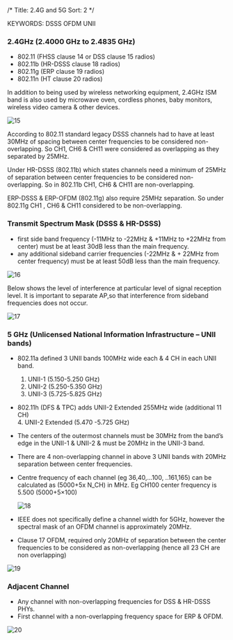 /*
 Title: 2.4G and 5G
 Sort: 2
 */
 
KEYWORDS: DSSS OFDM UNII

### 2.4GHz (2.4000 GHz to 2.4835 GHz)  
- 802.11 (FHSS clause 14 or DSS clause 15 radios)
- 802.11b (HR-DSSS clause 18 radios)
- 802.11g (ERP  clause 19 radios)
- 802.11n (HT clause 20 radios)

In addition to being used by wireless networking equipment, 2.4GHz ISM
band is also used by microwave oven, cordless phones, baby monitors,
wireless video camera & other devices. 

![15](%image_url%/2016/2016011415.png)

According to 802.11 standard legacy DSSS channels had to have at least
30MHz of spacing between center frequencies to be considered
non-overlapping. So CH1, CH6 & CH11 were considered as overlapping as
they separated by 25MHz. 

Under HR-DSSS (802.11b) which states channels need a minimum of 25MHz
of separation between center frequencies to be considered
non-overlapping. So in 802.11b CH1, CH6 & CH11 are non-overlapping.

ERP-DSSS & ERP-OFDM (802.11g) also require 25MHz separation. So under
802.11g CH1 , CH6 & CH11 considered to be non-overlapping.

### Transmit Spectrum Mask (DSSS & HR-DSSS)  
- first side band frequency (-11MHz to -22MHz  & +11MHz to +22MHz from
  center) must be at least 30dB less than the main frequency. 
- any additional sideband carrier frequencies (-22MHz  & + 22MHz from
  center frequency) must be at least 50dB less than the main
  frequency. 
  
![16](%image_url%/2016/2016011416.png)

Below shows the level of interference at particular level of signal
reception level. It is important to separate AP,so that interference
from sideband frequencies does not occur.

![17](%image_url%/2016/2016011417.png)

### 5 GHz (Unlicensed National Information Infrastructure – UNII bands)  
- 802.11a defined 3 UNII bands 100MHz wide each & 4 CH in each UNII
  band.
  1. UNII-1 (5.150-5.250 GHz)
  2. UNII-2 (5.250-5.350 GHz)
  3. UNII-3 (5.725-5.825 GHz)
  
- 802.11h (DFS & TPC) adds UNII-2 Extended 255MHz wide (additional 11
  CH)  
  4. UNII-2 Extended (5.470 -5.725 GHz)
  
- The centers of the outermost channels must be 30MHz from the band’s
  edge in the UNII-1 & UNII-2 & must be 20MHz in the UNII-3 band. 
- There are 4 non-overlapping channel in above 3 UNII bands with
  20MHz separation between center frequencies.  
- Centre frequency of each channel (eg 36,40,…100, ..161,165) can be
  calculated as (5000+5x N_CH) in MHz. Eg CH100 center frequency is
  5.500 (5000+5×100) 
  
  ![18](%image_url%/2016/2016011418.png)
  
- IEEE does not specifically define a channel width for 5GHz,
  however the spectral mask of an OFDM channel is approximately
  20MHz. 
- Clause 17 OFDM, required only 20MHz of separation between the center
  frequencies to be considered as non-overlapping (hence all 23 CH are
  non overlapping)
  
![19](%image_url%/2016/2016011419.png)

### Adjacent Channel  
- Any channel with non-overlapping frequencies for DSS & HR-DSSS PHYs.
- First channel with a non-overlapping frequency space for ERP & OFDM.

![20](%image_url%/2016/2016011420.png)


